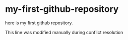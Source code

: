 # my-first-github-repository
here is my first github repository.

This line was modified manually during conflict resolution